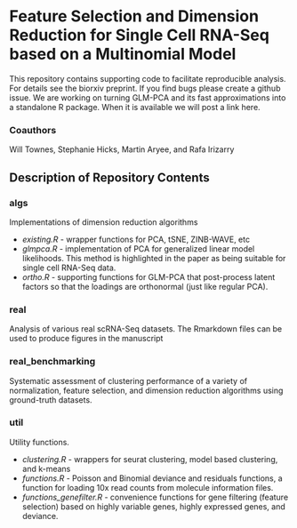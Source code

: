 # Feature Selection and Dimension Reduction for Single Cell RNA-Seq based on a Multinomial Model

This repository contains supporting code to facilitate reproducible analysis. For details see the biorxiv preprint. If you find bugs please create a github issue. We are working on turning GLM-PCA and its fast approximations into a standalone R package. When it is available we will post a link here.

### Coauthors

Will Townes, Stephanie Hicks, Martin Aryee, and Rafa Irizarry

## Description of Repository Contents

### algs

Implementations of dimension reduction algorithms 
* *existing.R* - wrapper functions for PCA, tSNE, ZINB-WAVE, etc
* *glmpca.R* - implementation of PCA for generalized linear model likelihoods. This method is highlighted in the paper as being suitable for single cell RNA-Seq data.
* *ortho.R* - supporting functions for GLM-PCA that post-process latent factors so that the loadings are orthonormal (just like regular PCA).

### real

Analysis of various real scRNA-Seq datasets. The Rmarkdown files can be used to produce figures in the manuscript

### real_benchmarking

Systematic assessment of clustering performance of a variety of normalization, feature selection, and dimension reduction algorithms using ground-truth datasets.

### util

Utility functions. 

* *clustering.R* - wrappers for seurat clustering, model based clustering, and k-means
* *functions.R* - Poisson and Binomial deviance and residuals functions, a function for loading 10x read counts from molecule information files.
* *functions_genefilter.R* - convenience functions for gene filtering (feature selection) based on highly variable genes, highly expressed genes, and deviance.

